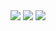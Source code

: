 <div align="center">
    <a href="https://img.shields.io/badge/MC-1.19.2-red"><img src="https://img.shields.io/badge/MC:-1.19.2-red" /></a>
    <a href="https://img.shields.io/badge/MC-1.19.2-red"><img src="https://img.shields.io/badge/Version:-Tendral--Alpha--0.0.1-red" /></a>
    <a href="https://img.shields.io/badge/MC-1.19.2-red"><img src="https://img.shields.io/badge/IP:-127.0.0.1-red" /></a>
</div>